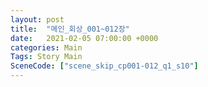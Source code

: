 ```yaml
---
layout: post
title:  "메인_회상_001~012장"
date:   2021-02-05 07:00:00 +0000
categories: Main
Tags: Story Main
SceneCode: ["scene_skip_cp001-012_q1_s10"]
---
```

